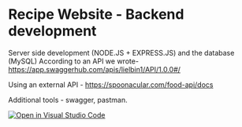 # Recipe Website - Backend development
Server side development (NODE.JS + EXPRESS.JS) and the database (MySQL)
According to an API we wrote-
https://app.swaggerhub.com/apis/lielbin1/API/1.0.0#/

Using an external API - https://spoonacular.com/food-api/docs


Additional tools - swagger, pastman.


[![Open in Visual Studio Code](https://classroom.github.com/assets/open-in-vscode-c66648af7eb3fe8bc4f294546bfd86ef473780cde1dea487d3c4ff354943c9ae.svg)](https://classroom.github.com/online_ide?assignment_repo_id=7965855&assignment_repo_type=AssignmentRepo)

